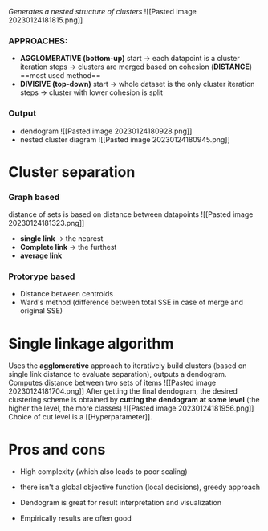 _Generates a nested structure of clusters_
![[Pasted image 20230124181815.png]]

### APPROACHES:
- **AGGLOMERATIVE (bottom-up)**
	start -> each datapoint is a cluster
	iteration steps -> clusters are merged based on cohesion (**DISTANCE**)
	==most used method==
- **DIVISIVE (top-down)**
	start -> whole dataset is the only cluster
	iteration steps -> cluster with lower cohesion is split

### Output
- dendogram
![[Pasted image 20230124180928.png]]
- nested cluster diagram
![[Pasted image 20230124180945.png]]

# Cluster separation 
### Graph based
distance of sets is based on distance between datapoints
![[Pasted image 20230124181323.png]]
- **single link** -> the nearest
- **Complete link** -> the furthest
- **average link** 
### Protorype based
- Distance between centroids
- Ward's method (difference between total SSE in case of merge and original SSE)

# Single linkage algorithm
Uses the **agglomerative** approach to iteratively build clusters (based on single link distance to evaluate separation), outputs a dendogram.
Computes distance between two sets of items
![[Pasted image 20230124181704.png]]
After getting the final dendogram, the desired clustering scheme is obtained by **cutting the dendogram at some level** (the higher the level, the more classes)
![[Pasted image 20230124181956.png]]
Choice of cut level is a [[Hyperparameter]].

# Pros and cons
- High complexity (which also leads to poor scaling)
- there isn't a global objective function (local decisions), greedy approach

- Dendogram is great for result interpretation and visualization
- Empirically results are often good
